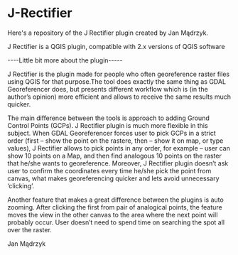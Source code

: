# J-Rectifier


Here's a repository of the J Rectifier plugin created by Jan Mądrzyk.

J Rectifier is a QGIS plugin, compatible with 2.x versions of QGIS software

----Little bit more about the plugin-----


J Rectifier is the plugin made for people who often georeference raster files using QGIS for that purpose.The tool does exactly the same thing as GDAL Georeferencer does, but presents different workflow which is (in the author’s opinion) more efficient and allows to receive the same results much quicker.

The main difference between the tools is approach to adding Ground Control Points (GCPs). J Rectifier plugin is much more flexible in this subject. When GDAL Georeferencer forces user to pick GCPs in a strict order (first – show the point on the rastere, then – show it on map, or type values), J Rectifier allows to pick points in any order, for example – user can show 10 points on a Map, and then find analogous 10 points on the raster that he/she wants to georeference. Moreover, J Rectifier plugin doesn’t ask user to confirm the coordinates every time he/she pick the point from canvas, what makes georeferencing quicker and lets avoid unnecessary ‘clicking’.

Another feature that makes a great difference between the plugins is auto zooming. After clicking the first from pair of analogical points, the feature moves the view in the other canvas to the area where the next point will probably occur. User doesn’t need to spend time on searching the spot all over the raster.

Jan Mądrzyk
